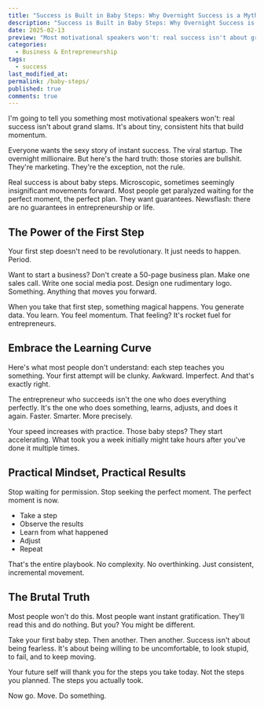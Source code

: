 ```yaml
---
title: "Success is Built in Baby Steps: Why Overnight Success is a Myth"
description: "Success is Built in Baby Steps: Why Overnight Success is a Myth"
date: 2025-02-13
preview: "Most motivational speakers won't: real success isn't about grand slams. It's about tiny, consistent hits that build momentum."
categories:
  - Business & Entrepreneurship
tags:
  - success
last_modified_at:
permalink: /baby-steps/
published: true
comments: true
---
```

I'm going to tell you something most motivational speakers won't: real success isn't about grand slams. It's about tiny, consistent hits that build momentum.

Everyone wants the sexy story of instant success. The viral startup. The overnight millionaire. But here's the hard truth: those stories are bullshit. They're marketing. They're the exception, not the rule.

Real success is about baby steps. Microscopic, sometimes seemingly insignificant movements forward. Most people get paralyzed waiting for the perfect moment, the perfect plan. They want guarantees. Newsflash: there are no guarantees in entrepreneurship or life.

## The Power of the First Step

Your first step doesn't need to be revolutionary. It just needs to happen. Period.

Want to start a business? Don't create a 50-page business plan. Make one sales call. Write one social media post. Design one rudimentary logo. Something. Anything that moves you forward.

When you take that first step, something magical happens. You generate data. You learn. You feel momentum. That feeling? It's rocket fuel for entrepreneurs.

## Embrace the Learning Curve

Here's what most people don't understand: each step teaches you something. Your first attempt will be clunky. Awkward. Imperfect. And that's exactly right.

The entrepreneur who succeeds isn't the one who does everything perfectly. It's the one who does something, learns, adjusts, and does it again. Faster. Smarter. More precisely.

Your speed increases with practice. Those baby steps? They start accelerating. What took you a week initially might take hours after you've done it multiple times.

## Practical Mindset, Practical Results

Stop waiting for permission. Stop seeking the perfect moment. The perfect moment is now.

- Take a step
- Observe the results
- Learn from what happened
- Adjust
- Repeat

That's the entire playbook. No complexity. No overthinking. Just consistent, incremental movement.

## The Brutal Truth

Most people won't do this. Most people want instant gratification. They'll read this and do nothing. But you? You might be different.

Take your first baby step. Then another. Then another. Success isn't about being fearless. It's about being willing to be uncomfortable, to look stupid, to fail, and to keep moving.

Your future self will thank you for the steps you take today. Not the steps you planned. The steps you actually took.

Now go. Move. Do something.